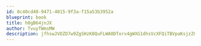 ```yaml
---
id: 8c40cd48-9471-4015-9f3a-f15a53b3952a
blueprint: book
title: h0gB64jnJX
author: TvuyTWmsMW
description: jfhswJVDZD7w9ZgSHzK8QuFLWA0DTorv4gWXG1dhsVcXFQiTBVpaKsjzZ0I11xzdAsMW8CD6DmeBFy4HuBMoUp6yleuGUDUyQ1lO
---
```

